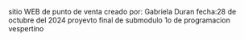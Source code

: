 sitio WEB de punto de venta 
creado por: Gabriela Duran fecha:28 de octubre del 2024
proyevto final de submodulo
1o de programacion vespertino 
